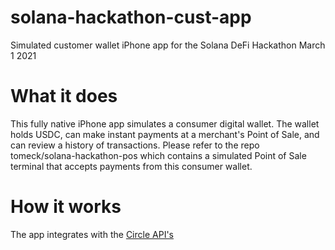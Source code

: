 # solana-hackathon-cust-app
Simulated customer wallet iPhone app for the Solana DeFi Hackathon March 1 2021

# What it does
This fully native iPhone app simulates a consumer digital wallet.  The wallet holds USDC, can make instant payments at a merchant's Point of Sale, and can review a history of transactions.  Please refer to the repo tomeck/solana-hackathon-pos which contains a simulated Point of Sale terminal that accepts payments from this consumer wallet.

# How it works
The app integrates with the [Circle API's](https://developers.circle.com)
